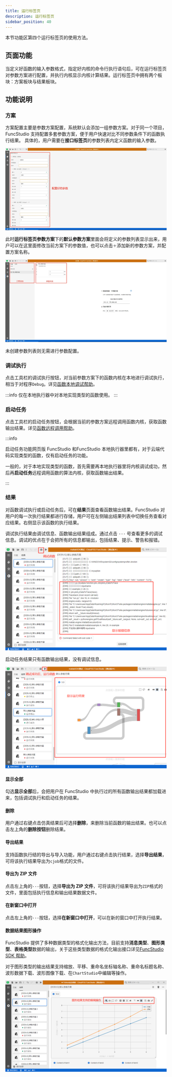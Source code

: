 ```yaml
---
title: 运行标签页
description: 运行标签页
sidebar_position: 40
---
```


本节功能区第四个运行标签页的使用方法。

## 页面功能

当定义好函数的输入参数格式，指定好内核的命令行执行语句后，可在运行标签页对参数方案进行配置，并执行内核显示内核计算结果。运行标签页中拥有两个板块：方案板块与结果板块。

## 功能说明

### 方案

方案配置主要是参数方案配置，系统默认会添加一组参数方案。对于同一个项目，FuncStudio 支持配置多套参数方案，便于用户快速对比不同参数条件下的函数执行结果。
具体的，用户需要在**接口标签页**的参数列表内定义函数的输入参数。

![参数定义](./1.png)

此时**运行标签页参数方案**下的**默认参数方案**里面会将定义的参数列表显示出来，用户可以在这里面修改当前方案下的参数值，也可以点击`＋`添加新的参数方案，并配置方案名称。

![参数方案配置](./2.png)

未创建参数列表则无需进行参数配置。

### 调试执行

点击工具栏的调试执行按钮，对当前参数方案下的函数内核在本地进行调试执行，相当于对程序`Debug`。详见[函数本地调试帮助](../../../basic/debug/index.md)。

:::info
仅在本地执行器中对本地实现类型的函数使用。
:::

### 启动任务

点击工具栏的启动任务按钮，会根据当前的参数方案远程调用函数内核，获取函数输出结果。详见[函数远程调用帮助](../../../basic/remote/index.md)。

:::info

启动任务功能网页版 FuncStudio 和FuncStudio 本地执行器里都有，对于云端代码实现类型的函数，仅有启动任务的功能。

一般的，对于本地实现类型的函数，首先需要再本地执行器里将内核调试成功，然后再**启动任务**远程调用函数的算法内核，获取函数输出结果。

:::

### 结果

对函数调试执行或启动任务后，可在**结果**页面查看函数输出结果。FuncStudio 对用户的每一次执行结果都进行存储，用户可在左侧输出结果列表中切换任务查看对应结果。右侧显示该函数的执行结果。

调试执行结果由调试信息、函数输出结果组成。通过点击 `···` 号查看更多的调试信息。调试的优点在于会把所有的信息都输出，包括结果、提示、警告和报错。

![调试执行](./3.png)

启动任务结果只有函数输出结果，没有调试信息。

![启动任务](./4.png)

#### 显示全部

勾选**显示全部**后，会把用户在 FuncStudio 中执行过的所有函数输出结果都加载进来，包括调试执行和启动任务的结果。

#### 删除

用户通过右键点击仿真结果后可选择**删除**，来删除当前函数的输出结果。也可以点击左上角的**删除按钮**删除结果。

#### 导出结果

支持函数执行结的导出与导入功能，用户通过右键点击执行结果，选择**导出结果**，可将该执行结果导出为`cjob`格式的文件。

#### 导出为 ZIP 文件

点击左上角的`···`按钮，选择**导出为 ZIP 文件**，可将该执行结果导出为`ZIP`格式的文件，里面包括执行信息和输出结果数据文件。

#### 在新窗口中打开 

点击左上角的`···`按钮，选择**在新窗口中打开**，可以在新的窗口中打开执行结果。

#### 数据结果图形操作

FuncStudio 提供了多种数据类型的格式化输出方法，目前支持**消息类型**、**图形类型**、**表格类型**数据的输出，关于这些类型数据的格式化输出接口详见[FuncStudio SDK 帮助](../../../simstudio-sdk/index.md)。

对于图形类型的输出结果支持缩放、平移、重命名坐标轴名称、重命名标题名称、波形数据下载、波形图像下载、在`ChartStudio`中编辑等操作。

![图形结果支持编辑操作](./5.png)


